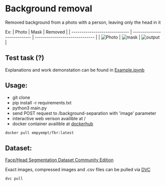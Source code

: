 # Background removal 
Removed background from a photo with a person, leaving only the head in it

Ex:
| Photo                         | Mask                        | Removed                        |
| ----------------------------- | --------------------------- | ------------------------------ |
| ![Photo](./static/input.jpeg) | ![mask](./static/mask.jpeg) | ![output](./static/output.png) |


## Test task (?)
Explanations and work demonstation can be found in [Example.ipynb](https://github.com/EmpyEmpt/image-segmentation/blob/920f7ca434d642ae4f7cbb39bbfed4ecc7204315/Main.ipynb#L31)  

## Usage:
- git clone
- pip install -r requirements.txt
- python3 main.py
- send POST request to /background-separation with 'image' parameter
- interactive web verison availible at /
- docker container availible at [dockerhub](https://hub.docker.com/repository/docker/empyempt/fbr)  

~~~bash
docker pull empyempt/fbr:latest
~~~

## Dataset: 
[Face/Head Segmentation Dataset Community Edition](https://store.mut1ny.com/product/face-head-segmentation-dataset-community-edition?v=21412759b93b)

Exact images, compressed images and .csv files can be pulled via [DVC](https://dvc.org/)
~~~bash
dvc pull
~~~

